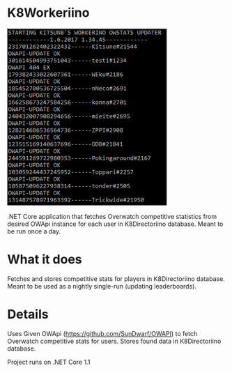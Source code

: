 # K8Workeriino
![alt text](https://github.com/kitsun8/K8Workeriino/blob/master/screenshots/workeriino.PNG)

.NET Core application that fetches Overwatch competitive statistics from desired OWApi instance for each user in K8Directoriino database. Meant to be run once a day.

# What it does

Fetches and stores competitive stats for players in K8Directoriino database.
Meant to be used as a nightly single-run (updating leaderboards).


# Details
Uses Given OWApi (https://github.com/SunDwarf/OWAPI) to fetch Overwatch competitive stats for users.
Stores found data in K8Directoriino database.

Project runs on .NET Core 1.1
